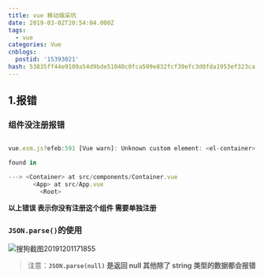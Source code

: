 ```yaml
---
title: vue 移动端采坑
date: 2019-03-02T20:54:04.000Z
tags:
  - vue
categories: Vue
cnblogs:
  postid: '15393021'
hash: 53835ff44e9109a54d9bde51040c0fca509e832fcf39efc3d0fda1953ef323ca
---
```


## 1.报错

### 组件没注册报错

```js

vue.esm.js?efeb:591 [Vue warn]: Unknown custom element: <el-container> - did you register the component correctly? For recursive components, make sure to provide the "name" option.

found in

---> <Container> at src/components/Container.vue
       <App> at src/App.vue
         <Root>
```

**以上错误 表示你没有注册这个组件 需要单独注册**

### `JSON.parse()`的使用

![搜狗截图20191201171855](https://s2.loli.net/2023/01/13/2stKuc71689jizn.jpg)

> 注意：**`JSON.parse(null)` 是返回 null 其他除了 string 类型的数据都会报错**
